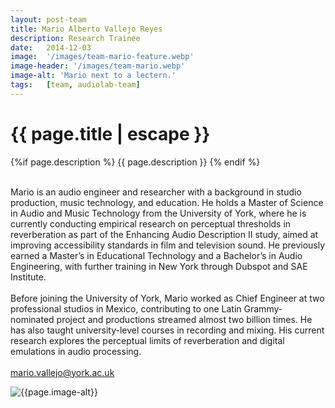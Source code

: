 ```yaml
---
layout: post-team
title: Mario Alberto Vallejo Reyes
description: Research Trainee
date:   2014-12-03
image:  '/images/team-mario-feature.webp'
image-header: '/images/team-mario.webp'
image-alt: 'Mario next to a lectern.'
tags:   [team, audiolab-team]
---
```


<!-- begin hero -->
  <div class="container">
    <div class="row">
      <div class="col col-12">
        <div class="hero2__inner">
          <div class="hero2__left">
            <h1 class="post__title">{{ page.title | escape }}</h1>
          {%if page.description %}
            {{ page.description }}
          {% endif %}
          <br><br>
          <p>Mario is an audio engineer and researcher with a background in studio production, music technology, and education. He holds a Master of Science in Audio and Music Technology from the University of York, where he is currently conducting empirical research on perceptual thresholds in reverberation as part of the Enhancing Audio Description II study, aimed at improving accessibility standards in film and television sound. He previously earned a Master’s in Educational Technology and a Bachelor’s in Audio Engineering, with further training in New York through Dubspot and SAE Institute.
          <br><br>Before joining the University of York, Mario worked as Chief Engineer at two professional studios in Mexico, contributing to one Latin Grammy-nominated project and productions streamed almost two billion times. He has also taught university-level courses in recording and mixing. His current research explores the perceptual limits of reverberation and digital emulations in audio processing.
          <br><br>
          <a href = "mailto: mario.vallejo@york.ac.uk">mario.vallejo@york.ac.uk</a>
          </p>
           </div>
          <div class="hero2__right">
              <img class="lazy" data-src="{{page.image-header}}" alt="{{page.image-alt}}">
        </div>
      </div>
    </div>
  </div>
